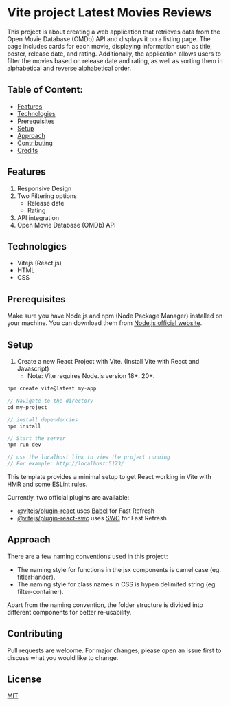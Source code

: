 # Vite project Latest Movies Reviews

This project is about creating a web application that retrieves data from the Open Movie Database (OMDb) API and displays it on a listing page. The page includes cards for each movie, displaying information such as title, poster, release date, and rating. Additionally, the application allows users to filter the movies based on release date and rating, as well as sorting them in alphabetical and reverse alphabetical order.

## Table of Content:

- [Features](#Features)
- [Technologies](#Technologies)
- [Prerequisites](#Prerequisites)
- [Setup](#Setup)
- [Approach](#approach)
- [Contributing](#Contributing)
- [Credits](#credits)

## Features

1. Responsive Design
2. Two Filtering options
   - Release date
   - Rating
3. API integration
4. Open Movie Database (OMDb) API

## Technologies

- Vitejs (React.js)
- HTML
- CSS

## Prerequisites

Make sure you have Node.js and npm (Node Package Manager) installed on your machine. You can download them from [Node.js official website](https://nodejs.org/).

## Setup

1. Create a new React Project with Vite. (Install Vite with React and Javascript) 
   - Note: Vite requires Node.js version 18+. 20+.

```javascript
npm create vite@latest my-app

// Navigate to the directory
cd my-project

// install dependencies
npm install

// Start the server
npm run dev

// use the localhost link to view the project running
// For example: http://localhost:5173/
```
This template provides a minimal setup to get React working in Vite with HMR and some ESLint rules.

Currently, two official plugins are available:

- [@vitejs/plugin-react](https://github.com/vitejs/vite-plugin-react/blob/main/packages/plugin-react/README.md) uses [Babel](https://babeljs.io/) for Fast Refresh
- [@vitejs/plugin-react-swc](https://github.com/vitejs/vite-plugin-react-swc) uses [SWC](https://swc.rs/) for Fast Refresh

## Approach

There are a few naming conventions used in this project:

- The naming style for functions in the jsx components is camel case (eg. fitlerHander).
- The naming style for class names in CSS is hypen delimited string (eg. filter-container).

Apart from the naming convention, the folder structure is divided into different components for better re-usability.

## Contributing

Pull requests are welcome. For major changes, please open an issue first
to discuss what you would like to change.

## License

[MIT](https://choosealicense.com/licenses/mit/)
